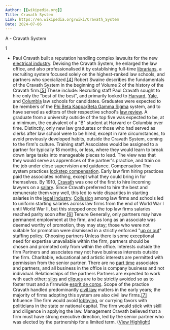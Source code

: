 ```yaml
---
Author: [[wikipedia.org]]
Title: Cravath System
Link: https://en.wikipedia.org/wiki/Cravath_System
Date: 2024-07-06
---
```

A - Cravath System

1
- Paul Cravath built a reputation handling complex lawsuits for the new [electrical industry](https://en.wikipedia.org/wiki/Electric_power_industry). Devising the Cravath System, he enlarged the law office, and also professionalised it by establishing full-time [librarians](https://en.wikipedia.org/wiki/Librarian), a recruiting system focused solely on the highest-ranked law schools, and partners who specialized.[[4]](https://en.wikipedia.org/wiki/Cravath_System#cite_note-4) Robert Swaine describes the fundamentals of the Cravath System in the beginning of Volume 2 of the history of the Cravath firm.[[5]](https://en.wikipedia.org/wiki/Cravath_System#cite_note-swaine-5) These include:
  Recruiting staff
  Paul Cravath sought to hire only the "best of the best", and primarily looked to [Harvard](https://en.wikipedia.org/wiki/Harvard_Law_School), [Yale](https://en.wikipedia.org/wiki/Yale_Law_School), and [Columbia](https://en.wikipedia.org/wiki/Columbia_Law_School) law schools for candidates. Graduates were expected to be members of the [Phi Beta Kappa](https://en.wikipedia.org/wiki/Phi_Beta_Kappa)/[Beta Gamma Sigma](https://en.wikipedia.org/wiki/Beta_Gamma_Sigma) system, and to have served as editors of their respective school's [law review](https://en.wikipedia.org/wiki/Law_review). A graduate from a university outside of the top five was expected to be, at a minimum, the equivalent of a "B" student at Harvard or Columbia over time. Distinctly, only new law graduates or those who had served as clerks after law school were to be hired, except in rare circumstances, to avoid previously developed habits, outside the Cravath System, coming to the firm's culture.
  Training staff
  Associates would be assigned to a partner for typically 18 months, or less, where they would learn to break down large tasks into manageable pieces to lead. The view was that they would serve as apprentices of the partner's practice, and train on the job under close supervision and guidance.
  Compensation
  The system practices [lockstep compensation](https://en.wikipedia.org/wiki/Lockstep_compensation). Early law firm hiring practices paid the associates nothing, except what they could bring in for themselves. By 1910, [Cravath](https://en.wikipedia.org/wiki/Cravath,_Swaine_%26_Moore) was one of the first to hire incoming lawyers on a [salary](https://en.wikipedia.org/wiki/Salary). Since Cravath preferred to hire the best and remunerate them very well, this led to wide disparities in starting salaries in the [legal industry](https://en.wikipedia.org/wiki/Legal_industry). [Collusion](https://en.wikipedia.org/wiki/Collusion) among law firms and schools led to uniform starting salaries across law firms from the end of World War I until World War II, but this stopped once the top law firms salaries reached parity soon after.[[6]](https://en.wikipedia.org/wiki/Cravath_System#cite_note-6)
  Tenure
  Generally, only partners may have permanent employment at the firm, and as long as an associate was deemed worthy of promotion, they may stay; those who were not suitable for promotion were dismissed in a strictly enforced "[up or out](https://en.wikipedia.org/wiki/Up_or_out)" staffing policy.
  Choosing partners
  Unless there is some exceptional need for expertise unavailable within the firm, partners should be chosen and promoted only from within the office.
  Interests outside the firm
  Partners and associates may not have business interests outside the firm. Charitable, educational and artistic interests are permitted with permission from the senior partner. There are no [part time](https://en.wikipedia.org/wiki/Part-time_job) associates and partners, and all business in the office is company business and not individual.
  Relationships of the partners
  Partners are expected to work with each other; [silos](https://en.wikipedia.org/wiki/Information_silo) and [cliques](https://en.wikipedia.org/wiki/Clique) are to be strictly avoided so as to foster trust and a firmwide [esprit de corps](https://en.wikipedia.org/wiki/Esprit-de-corps).
  Scope of the practice
  Cravath handled predominantly [civil law](https://en.wikipedia.org/wiki/Civil_law_(common_law)) matters in the early years; the majority of firms adopting this system are also civil law firms.[[7]](https://en.wikipedia.org/wiki/Cravath_System#cite_note-7)
  Influence
  The firm would avoid [lobbying](https://en.wikipedia.org/wiki/Lobbying), or currying favors with politicians in the state or national capital. The firm would stick with skill and diligence in applying the law.
  Management
  Cravath believed that a firm must have strong executive direction, led by the senior partner who was elected by the partnership for a limited term. ([View Highlight](https://read.readwise.io/read/01hgv315rp292hjbe2ey85cyvf))
